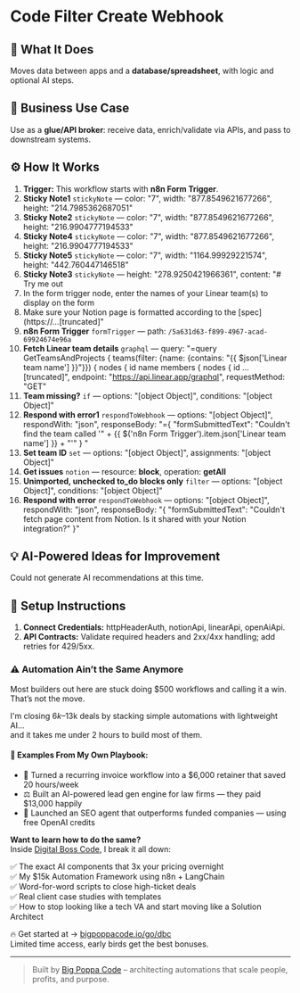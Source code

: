 # Code Filter Create Webhook
  ## 🚀 What It Does
  Moves data between apps and a **database/spreadsheet**, with logic and optional AI steps.
  
  ## 💼 Business Use Case
  Use as a **glue/API broker**: receive data, enrich/validate via APIs, and pass to downstream systems.
  
  ## ⚙️ How It Works
  1. **Trigger:** This workflow starts with **n8n Form Trigger**.
  2. **Sticky Note1** `stickyNote` — color: "7", width: "877.8549621677266", height: "214.7985362687051"
3. **Sticky Note2** `stickyNote` — color: "7", width: "877.8549621677266", height: "216.9904777194533"
4. **Sticky Note4** `stickyNote` — color: "7", width: "877.8549621677266", height: "216.9904777194533"
5. **Sticky Note5** `stickyNote` — color: "7", width: "1164.99929221574", height: "442.760447146518"
6. **Sticky Note3** `stickyNote` — height: "278.9250421966361", content: "# Try me out
1. In the form trigger node, enter the names of your Linear team(s) to display on the form 
2. Make sure your Notion page is formatted according to the [spec](https://…[truncated]"
7. **n8n Form Trigger** `formTrigger` — path: `/5a631d63-f899-4967-acad-69924674e96a`
8. **Fetch Linear team details** `graphql` — query: "=query GetTeamsAndProjects {
  teams(filter: {name: {contains: "{{ $json['Linear team name'] }}"}}) {
    nodes {
      id
      name
      members {
        nodes {
          id
 …[truncated]", endpoint: "https://api.linear.app/graphql", requestMethod: "GET"
9. **Team missing?** `if` — options: "[object Object]", conditions: "[object Object]"
10. **Respond with error1** `respondToWebhook` — options: "[object Object]", respondWith: "json", responseBody: "={
  "formSubmittedText": "Couldn't find the team called '" + {{ $('n8n Form Trigger').item.json['Linear team name'] }} + "'"
} "
11. **Set team ID** `set` — options: "[object Object]", assignments: "[object Object]"
12. **Get issues** `notion` — resource: **block**, operation: **getAll**
13. **Unimported, unchecked to_do blocks only** `filter` — options: "[object Object]", conditions: "[object Object]"
14. **Respond with error** `respondToWebhook` — options: "[object Object]", respondWith: "json", responseBody: "{
  "formSubmittedText": "Couldn't fetch page content from Notion. Is it shared with your Notion integration?"
}"
  
  ## 💡 AI-Powered Ideas for Improvement
  Could not generate AI recommendations at this time.
  
  ## 🔧 Setup Instructions
  1. **Connect Credentials:** httpHeaderAuth, notionApi, linearApi, openAiApi.
2. **API Contracts:** Validate required headers and 2xx/4xx handling; add retries for 429/5xx.
  
### ⚠️ Automation Ain’t the Same Anymore

Most builders out here are stuck doing $500 workflows and calling it a win.  
That’s not the move.  

I'm closing $6k–$13k deals by stacking simple automations with lightweight AI...  
and it takes me under 2 hours to build most of them.

#### 🧠 Examples From My Own Playbook:
- 🔁 Turned a recurring invoice workflow into a $6,000 retainer that saved 20 hours/week  
- ⚖️ Built an AI-powered lead gen engine for law firms — they paid $13,000 happily  
- 🚀 Launched an SEO agent that outperforms funded companies — using free OpenAI credits  

**Want to learn how to do the same?**  
Inside [Digital Boss Code](https://bigpoppacode.io/go/dbc), I break it all down:

✅ The exact AI components that 3x your pricing overnight  
✅ My $15k Automation Framework using n8n + LangChain  
✅ Word-for-word scripts to close high-ticket deals  
✅ Real client case studies with templates  
✅ How to stop looking like a tech VA and start moving like a Solution Architect  

🔥 Get started at → [bigpoppacode.io/go/dbc](https://bigpoppacode.io/go/dbc)  
Limited time access, early birds get the best bonuses.

---
> Built by [Big Poppa Code](https://bigpoppacode.io) – architecting automations that scale people, profits, and purpose.
  